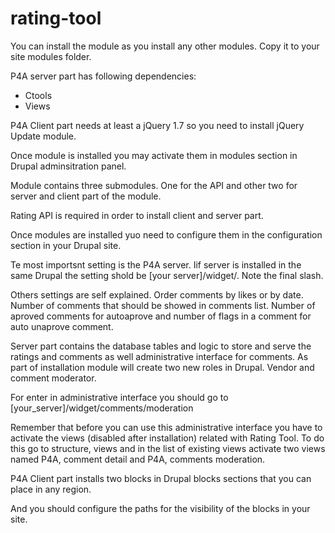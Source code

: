# rating-tool

You can install the module as you install any other modules. Copy it to your site modules folder.
 
P4A server part has following dependencies:
- Ctools
- Views

P4A Client part needs at least a jQuery 1.7 so you need to install jQuery Update module.

Once module is installed you may activate them in modules section in Drupal  adminsitration panel.

Module contains three submodules. One for the API and other two for server and client part of the module.
 
Rating API is required in order to install client and server part.

Once modules are installed yuo need to configure them in the configuration section in your Drupal site.

Te most importsnt setting is the P4A server. Iif server is installed in the same Drupal the setting shold be [your server]/widget/. Note the final slash.

Others settings are self explained.  Order comments by likes or by date.  Number of comments that should be showed in comments list. Number of aproved comments for autoaprove and number of flags in a comment for auto unaprove comment.

Server part contains the database tables and logic to store and serve the ratings and comments as well administrative interface for comments. As part of installation module will create two new roles in Drupal. Vendor and comment moderator.

For enter in administrative interface you should go to [your_server]/widget/comments/moderation
 
Remember that before you can use this administrative interface you have to activate the views (disabled after installation) related with Rating Tool. To do this go to structure, views and in the list of existing views activate two views named P4A, comment detail and P4A, comments moderation.
 
P4A Client part installs two blocks in Drupal blocks sections that you can place in any region.
 
And you should configure the paths for the visibility of the blocks in your site.